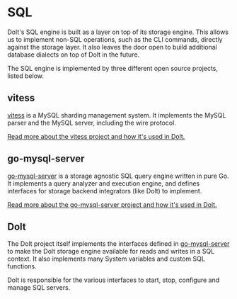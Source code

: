 # SQL

Dolt's SQL engine is built as a layer on top of its storage engine. This allows us to implement non-SQL operations, such as the CLI commands, directly against the storage layer. It also leaves the door open to build additional database dialects on top of Dolt in the future.

The SQL engine is implemented by three different open source projects, listed below.

## vitess

[vitess](https://github.com/dolthub/vitess) is a MySQL sharding management system. It implements the MySQL parser and the MySQL server, including the wire protocol.

[Read more about the vitess project and how it's used in Dolt.](vitess.md)

## go-mysql-server

[go-mysql-server](https://github.com/dolthub/go-mysql-server) is a storage agnostic SQL query engine written in pure Go. It implements a query analyzer and execution engine, and defines interfaces for storage backend integrators (like Dolt) to implement.

[Read more about the go-mysql-server project and how it's used in Dolt.](go-mysql-server.md)

## Dolt

The Dolt project itself implements the interfaces defined in [go-mysql-server](https://github.com/dolthub/go-mysql-server) to make the Dolt storage engine available for reads and writes in a SQL context. It also implements many System variables and custom SQL functions.

Dolt is responsible for the various interfaces to start, stop, configure and manage SQL servers.
